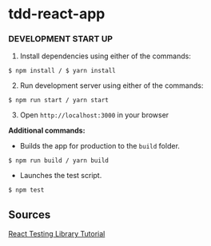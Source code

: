 # tdd-react-app

### DEVELOPMENT START UP

1. Install dependencies using either of the commands:

```
$ npm install / $ yarn install
```

2. Run development server using either of the commands:

```
$ npm run start / yarn start
```

3. Open `http://localhost:3000` in your browser

**Additional commands:**

- Builds the app for production to the `build` folder.

```
$ npm run build / yarn build
```

- Launches the test script.

```
$ npm test
```

## Sources

[React Testing Library Tutorial](https://www.freecodecamp.org/news/write-unit-tests-using-react-testing-library/)
